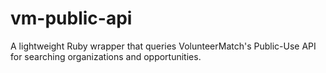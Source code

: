 # vm-public-api
A lightweight Ruby wrapper that queries VolunteerMatch's Public-Use API for searching organizations and opportunities.
